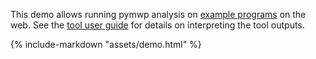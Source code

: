 This demo allows running pymwp analysis on [example programs](examples.md) on the web.
See the [tool user guide](https://statycc.github.io/.github/pymwp) for details on interpreting the tool outputs.

{%
   include-markdown "assets/demo.html"
%}

